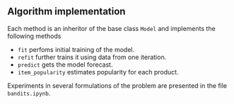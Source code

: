 ## Algorithm implementation

Each method is an inheritor of the base class `Model` and implements the following methods

- `fit` perfoms initial training of the model.
- `refit` further trains it using data from one iteration.
- `predict` gets the model forecast.
- `item_popularity` estimates popularity for each product.

Experiments in several formulations of the problem are presented in the file `bandits.ipynb`.
